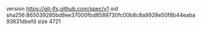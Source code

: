 version https://git-lfs.github.com/spec/v1
oid sha256:865039285bd8ee37000fbd8589730fc00b8c8a9928e50f8b44eaba93831dbefd
size 4721
